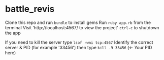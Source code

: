 # battle_revis

Clone this repo and run `bundle` to install gems
Run `ruby app.rb` from the terminal
Visit 'http://localhost:4567/ to view the project'
`ctrl-c` to shutdown the app


If you need to kill the server type
`lsof -wni tcp:4567`
Identify the correct server & PID (for example '33456') then type
`kill -9 33456` (<- Your PID here)
